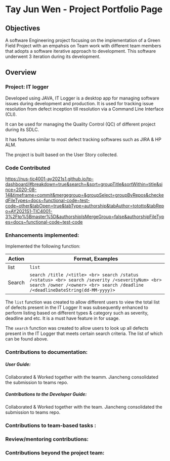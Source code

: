 # Tay Jun Wen - Project Portfolio Page

## Objectives

A software Engineering project focusing on the implementation of a Green Field Project with an empahsis on Team work with different team members that adopts a software iterative approach to development. This software underwent 3 iteration during its development.

## Overview

### Project: IT logger

Developed using JAVA, IT Logger is a desktop app for managing software issues during development and production. It is used for tracking issue resolution from defect inception till resolution via a Command Line Interface (CLI).

It can be used for managing the Quality Control (QC) of different project during its SDLC.

It has features similar to most defect tracking softwares such as JIRA & HP ALM.

The project is built based on the User Story collected.

### Code Contributed

https://nus-tic4001-ay2021s1.github.io/tp-dashboard/#breakdown=true&search=&sort=groupTitle&sortWithin=title&since=2020-08-14&timeframe=commit&mergegroup=&groupSelect=groupByRepos&checkedFileTypes=docs~functional-code~test-code~other&tabOpen=true&tabType=authorship&tabAuthor=tototto&tabRepo=AY2021S1-TIC4001-3%2Ftp%5Bmaster%5D&authorshipIsMergeGroup=false&authorshipFileTypes=docs~functional-code~test-code

### Enhancements implemented:

Implemented the following function:

|Action|Format, Examples|
|--------|----------|
| list | ```list``` |
| Search| ```search /title /<title> <br> search /status /<status> <br> search /severity /<severityNum> <br> search /owner /<owner> <br> search /deadline /<deadlineDateString(dd-MM-yyyy)>``` |
  
 The ```list``` function was created to allow different users to view the total list of defects present in the IT Logger
 It was subsequently enhanced to perform listing based on different types & category such as severity, deadline and etc. It is a must have feature in for usage.
 
 The ```search``` function was created to allow users to look up all defects present in the IT Logger that meets certain search criteria. The list of which can be found   above.

### Contributions to documentation:

##### User Guide:

Collaborated & Worked together with the teamm. Jiancheng consolidated the submission to teams repo.

##### Contributions to the Developer Guide:

Collaborated & Worked together with the team. Jiancheng consolidated the submission to teams repo.

### Contributions to team-based tasks :

### Review/mentoring contributions: 

### Contributions beyond the project team:


